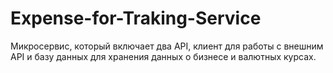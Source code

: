 # Expense-for-Traking-Service
Микросервис, который включает два API, клиент для работы с внешним API  и базу данных для хранения данных о бизнесе и валютных курсах.
